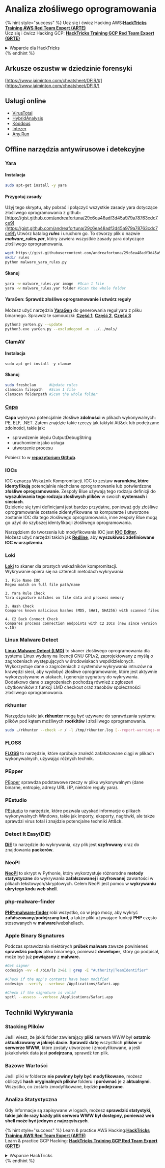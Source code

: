 # Analiza złośliwego oprogramowania

{% hint style="success" %}
Ucz się i ćwicz Hacking AWS:<img src="/.gitbook/assets/arte.png" alt="" data-size="line">[**HackTricks Training AWS Red Team Expert (ARTE)**](https://training.hacktricks.xyz/courses/arte)<img src="/.gitbook/assets/arte.png" alt="" data-size="line">\
Ucz się i ćwicz Hacking GCP: <img src="/.gitbook/assets/grte.png" alt="" data-size="line">[**HackTricks Training GCP Red Team Expert (GRTE)**<img src="/.gitbook/assets/grte.png" alt="" data-size="line">](https://training.hacktricks.xyz/courses/grte)

<details>

<summary>Wsparcie dla HackTricks</summary>

* Sprawdź [**plany subskrypcyjne**](https://github.com/sponsors/carlospolop)!
* **Dołącz do** 💬 [**grupy Discord**](https://discord.gg/hRep4RUj7f) lub [**grupy telegramowej**](https://t.me/peass) lub **śledź** nas na **Twitterze** 🐦 [**@hacktricks\_live**](https://twitter.com/hacktricks\_live)**.**
* **Podziel się trikami hackingowymi, przesyłając PR-y do** [**HackTricks**](https://github.com/carlospolop/hacktricks) i [**HackTricks Cloud**](https://github.com/carlospolop/hacktricks-cloud) repozytoriów github.

</details>
{% endhint %}

## Arkusze oszustw w dziedzinie forensyki

[https://www.jaiminton.com/cheatsheet/DFIR/#](https://www.jaiminton.com/cheatsheet/DFIR/)

## Usługi online

* [VirusTotal](https://www.virustotal.com/gui/home/upload)
* [HybridAnalysis](https://www.hybrid-analysis.com)
* [Koodous](https://koodous.com)
* [Intezer](https://analyze.intezer.com)
* [Any.Run](https://any.run/)

## Offline narzędzia antywirusowe i detekcyjne

### Yara

#### Instalacja
```bash
sudo apt-get install -y yara
```
#### Przygotuj zasady

Użyj tego skryptu, aby pobrać i połączyć wszystkie zasady yara dotyczące złośliwego oprogramowania z github: [https://gist.github.com/andreafortuna/29c6ea48adf3d45a979a78763cdc7ce9](https://gist.github.com/andreafortuna/29c6ea48adf3d45a979a78763cdc7ce9)\
Utwórz katalog _**rules**_ i uruchom go. To stworzy plik o nazwie _**malware\_rules.yar**_, który zawiera wszystkie zasady yara dotyczące złośliwego oprogramowania.
```bash
wget https://gist.githubusercontent.com/andreafortuna/29c6ea48adf3d45a979a78763cdc7ce9/raw/4ec711d37f1b428b63bed1f786b26a0654aa2f31/malware_yara_rules.py
mkdir rules
python malware_yara_rules.py
```
#### Skanuj
```bash
yara -w malware_rules.yar image  #Scan 1 file
yara -w malware_rules.yar folder #Scan the whole folder
```
#### YaraGen: Sprawdź złośliwe oprogramowanie i utwórz reguły

Możesz użyć narzędzia [**YaraGen**](https://github.com/Neo23x0/yarGen) do generowania reguł yara z pliku binarnego. Sprawdź te samouczki: [**Część 1**](https://www.nextron-systems.com/2015/02/16/write-simple-sound-yara-rules/), [**Część 2**](https://www.nextron-systems.com/2015/10/17/how-to-write-simple-but-sound-yara-rules-part-2/), [**Część 3**](https://www.nextron-systems.com/2016/04/15/how-to-write-simple-but-sound-yara-rules-part-3/)
```bash
python3 yarGen.py --update
python3.exe yarGen.py --excludegood -m  ../../mals/
```
### ClamAV

#### Instalacja
```
sudo apt-get install -y clamav
```
#### Skanuj
```bash
sudo freshclam      #Update rules
clamscan filepath   #Scan 1 file
clamscan folderpath #Scan the whole folder
```
### [Capa](https://github.com/mandiant/capa)

**Capa** wykrywa potencjalnie złośliwe **zdolności** w plikach wykonywalnych: PE, ELF, .NET. Zatem znajdzie takie rzeczy jak taktyki Att\&ck lub podejrzane zdolności, takie jak:

* sprawdzenie błędu OutputDebugString
* uruchomienie jako usługa
* utworzenie procesu

Pobierz to w [**repozytorium Github**](https://github.com/mandiant/capa).

### IOCs

IOC oznacza Wskaźnik Kompromitacji. IOC to zestaw **warunków, które identyfikują** potencjalnie niechciane oprogramowanie lub potwierdzone **złośliwe oprogramowanie**. Zespoły Blue używają tego rodzaju definicji do **wyszukiwania tego rodzaju złośliwych plików** w swoich **systemach** i **sieciach**.\
Dzielenie się tymi definicjami jest bardzo przydatne, ponieważ gdy złośliwe oprogramowanie zostanie zidentyfikowane na komputerze i utworzone zostanie IOC dla tego złośliwego oprogramowania, inne zespoły Blue mogą go użyć do szybszej identyfikacji złośliwego oprogramowania.

Narzędziem do tworzenia lub modyfikowania IOC jest [**IOC Editor**](https://www.fireeye.com/services/freeware/ioc-editor.html)**.**\
Możesz użyć narzędzi takich jak [**Redline**](https://www.fireeye.com/services/freeware/redline.html), aby **wyszukiwać zdefiniowane IOC w urządzeniu**.

### Loki

[**Loki**](https://github.com/Neo23x0/Loki) to skaner dla prostych wskaźników kompromitacji.\
Wykrywanie opiera się na czterech metodach wykrywania:
```
1. File Name IOC
Regex match on full file path/name

2. Yara Rule Check
Yara signature matches on file data and process memory

3. Hash Check
Compares known malicious hashes (MD5, SHA1, SHA256) with scanned files

4. C2 Back Connect Check
Compares process connection endpoints with C2 IOCs (new since version v.10)
```
### Linux Malware Detect

[**Linux Malware Detect (LMD)**](https://www.rfxn.com/projects/linux-malware-detect/) to skaner złośliwego oprogramowania dla systemu Linux wydany na licencji GNU GPLv2, zaprojektowany z myślą o zagrożeniach występujących w środowiskach współdzielonych. Wykorzystuje dane o zagrożeniach z systemów wykrywania intruzów na krawędzi sieci, aby wydobyć złośliwe oprogramowanie, które jest aktywnie wykorzystywane w atakach, i generuje sygnatury do wykrywania. Dodatkowo dane o zagrożeniach pochodzą również z zgłoszeń użytkowników z funkcji LMD checkout oraz zasobów społeczności złośliwego oprogramowania.

### rkhunter

Narzędzia takie jak [**rkhunter**](http://rkhunter.sourceforge.net) mogą być używane do sprawdzania systemu plików pod kątem możliwych **rootkitów** i złośliwego oprogramowania.
```bash
sudo ./rkhunter --check -r / -l /tmp/rkhunter.log [--report-warnings-only] [--skip-keypress]
```
### FLOSS

[**FLOSS**](https://github.com/mandiant/flare-floss) to narzędzie, które spróbuje znaleźć zafałszowane ciągi w plikach wykonywalnych, używając różnych technik.

### PEpper

[PEpper](https://github.com/Th3Hurrican3/PEpper) sprawdza podstawowe rzeczy w pliku wykonywalnym (dane binarne, entropię, adresy URL i IP, niektóre reguły yara).

### PEstudio

[PEstudio](https://www.winitor.com/download) to narzędzie, które pozwala uzyskać informacje o plikach wykonywalnych Windows, takie jak importy, eksporty, nagłówki, ale także sprawdzi virus total i znajdzie potencjalne techniki Att\&ck.

### Detect It Easy(DiE)

[**DiE**](https://github.com/horsicq/Detect-It-Easy/) to narzędzie do wykrywania, czy plik jest **szyfrowany** oraz do znajdowania **packerów**.

### NeoPI

[**NeoPI**](https://github.com/CiscoCXSecurity/NeoPI) to skrypt w Pythonie, który wykorzystuje różnorodne **metody statystyczne** do wykrywania **zafałszowanej** i **szyfrowanej** zawartości w plikach tekstowych/skryptowych. Celem NeoPI jest pomoc w **wykrywaniu ukrytego kodu web shell**.

### **php-malware-finder**

[**PHP-malware-finder**](https://github.com/nbs-system/php-malware-finder) robi wszystko, co w jego mocy, aby wykryć **zafałszowany**/**podejrzany kod**, a także pliki używające funkcji **PHP** często stosowanych w **malware**/webshellach.

### Apple Binary Signatures

Podczas sprawdzania niektórych **próbek malware** zawsze powinieneś **sprawdzić podpis** pliku binarnego, ponieważ **deweloper**, który go podpisał, może być już **powiązany** z **malware.**
```bash
#Get signer
codesign -vv -d /bin/ls 2>&1 | grep -E "Authority|TeamIdentifier"

#Check if the app’s contents have been modified
codesign --verify --verbose /Applications/Safari.app

#Check if the signature is valid
spctl --assess --verbose /Applications/Safari.app
```
## Techniki Wykrywania

### Stacking Plików

Jeśli wiesz, że jakiś folder zawierający **pliki** serwera WWW był **ostatnio aktualizowany w jakiejś dacie**. **Sprawdź** **datę** wszystkich **plików** w **serwerze WWW**, które zostały utworzone i zmodyfikowane, a jeśli jakakolwiek data jest **podejrzana**, sprawdź ten plik.

### Bazowe Wartości

Jeśli pliki w folderze **nie powinny były być modyfikowane**, możesz obliczyć **hash** **oryginalnych plików** folderu i **porównać** je z **aktualnymi**. Wszystko, co zostało zmodyfikowane, będzie **podejrzane**.

### Analiza Statystyczna

Gdy informacje są zapisywane w logach, możesz **sprawdzić statystyki, takie jak ile razy każdy plik serwera WWW był dostępny, ponieważ web shell może być jednym z najczęstszych**.

{% hint style="success" %}
Learn & practice AWS Hacking:<img src="/.gitbook/assets/arte.png" alt="" data-size="line">[**HackTricks Training AWS Red Team Expert (ARTE)**](https://training.hacktricks.xyz/courses/arte)<img src="/.gitbook/assets/arte.png" alt="" data-size="line">\
Learn & practice GCP Hacking: <img src="/.gitbook/assets/grte.png" alt="" data-size="line">[**HackTricks Training GCP Red Team Expert (GRTE)**<img src="/.gitbook/assets/grte.png" alt="" data-size="line">](https://training.hacktricks.xyz/courses/grte)

<details>

<summary>Wsparcie HackTricks</summary>

* Sprawdź [**plany subskrypcyjne**](https://github.com/sponsors/carlospolop)!
* **Dołącz do** 💬 [**grupy Discord**](https://discord.gg/hRep4RUj7f) lub [**grupy telegram**](https://t.me/peass) lub **śledź** nas na **Twitterze** 🐦 [**@hacktricks\_live**](https://twitter.com/hacktricks\_live)**.**
* **Podziel się trikami hackingowymi, przesyłając PR-y do** [**HackTricks**](https://github.com/carlospolop/hacktricks) i [**HackTricks Cloud**](https://github.com/carlospolop/hacktricks-cloud) repozytoriów github.

</details>
{% endhint %}
